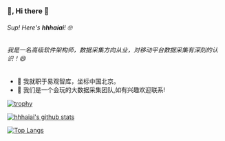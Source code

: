 ### 👻, Hi there 👋


###### Sup! Here's **hhhaiai**! 🤓 

###### 我是一名高级软件架构师，数据采集方向从业，对移动平台数据采集有深刻的认识！😄

* 🔭 我就职于易观智库，坐标中国北京。
* 🌱 我们是一个会玩的大数据采集团队,如有兴趣欢迎联系! 



[![trophy](https://github-profile-trophy.vercel.app/?username=hhhaiai&column=3&margin-w=15&margin-h=15)](https://github.com/ryo-ma/github-profile-trophy)


[![hhhaiai's github stats](https://github-readme-stats.vercel.app/api?username=hhhaiai&count_private=true&show_icons=true&theme=radical&show_owner=true)](https://github.com/hhhaiai)


[![Top Langs](https://github-readme-stats.vercel.app/api/top-langs/?username=hhhaiai&theme=radical)](https://github.com/anuraghazra/github-readme-stats)


<!--
[![ReadMe Card](https://github-readme-stats.vercel.app/api/pin/?username=ChrisRM&repo=material-theme-jetbrains&theme=radical)](https://github.com/ChrisRM/material-theme-jetbrains)

<!--
**hhhaiai/hhhaiai** is a ✨ _special_ ✨ repository because its `README.md` (this file) appears on your GitHub profile.

Here are some ideas to get you started:

- 🔭 I’m currently working on ...
- 🌱 I’m currently learning ...
- 👯 I’m looking to collaborate on ...
- 🤔 I’m looking for help with ...
- 💬 Ask me about ...
- 📫 How to reach me: ...
- 😄 Pronouns: ...
- ⚡ Fun fact: ...
-->
